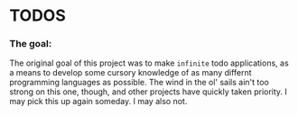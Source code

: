 # TODOS

### The goal:

 The original goal of this project was to make `infinite` todo applications, as a means to develop some cursory knowledge of as many differnt programming languages as possible. The wind in the ol' sails ain't too strong on this one, though, and other projects have quickly taken priority. I may pick this up again someday. I may also not.
